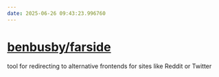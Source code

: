```yaml
---
date: 2025-06-26 09:43:23.996760
---
```


# [benbusby/farside](https://github.com/benbusby/farside)

tool for redirecting to alternative frontends for sites like Reddit or Twitter